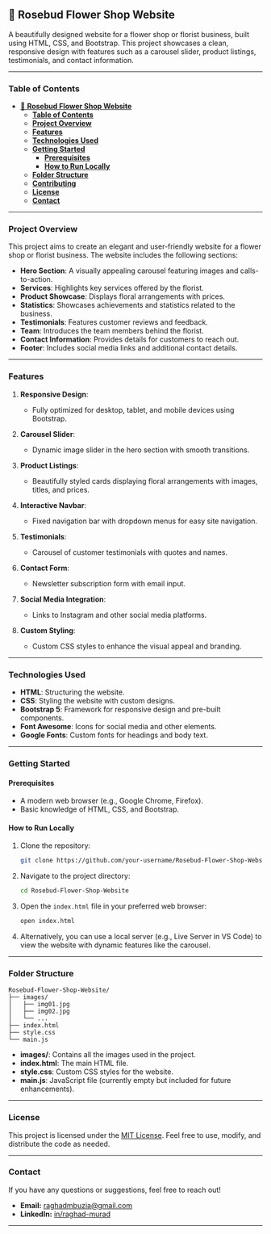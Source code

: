 ## 🌸 **Rosebud Flower Shop Website**

A beautifully designed website for a flower shop or florist business, built using HTML, CSS, and Bootstrap. This project showcases a clean, responsive design with features such as a carousel slider, product listings, testimonials, and contact information.

---

### **Table of Contents**
- [🌸 **Rosebud Flower Shop Website**](#-rosebud-flower-shop-website)
  - [**Table of Contents**](#table-of-contents)
  - [**Project Overview**](#project-overview)
  - [**Features**](#features)
  - [**Technologies Used**](#technologies-used)
  - [**Getting Started**](#getting-started)
    - [**Prerequisites**](#prerequisites)
    - [**How to Run Locally**](#how-to-run-locally)
  - [**Folder Structure**](#folder-structure)
  - [**Contributing**](#contributing)
  - [**License**](#license)
  - [**Contact**](#contact)

---

### **Project Overview**

This project aims to create an elegant and user-friendly website for a flower shop or florist business. The website includes the following sections:
- **Hero Section**: A visually appealing carousel featuring images and calls-to-action.
- **Services**: Highlights key services offered by the florist.
- **Product Showcase**: Displays floral arrangements with prices.
- **Statistics**: Showcases achievements and statistics related to the business.
- **Testimonials**: Features customer reviews and feedback.
- **Team**: Introduces the team members behind the florist.
- **Contact Information**: Provides details for customers to reach out.
- **Footer**: Includes social media links and additional contact details.

---

### **Features**

1. **Responsive Design**:
   - Fully optimized for desktop, tablet, and mobile devices using Bootstrap.

2. **Carousel Slider**:
   - Dynamic image slider in the hero section with smooth transitions.

3. **Product Listings**:
   - Beautifully styled cards displaying floral arrangements with images, titles, and prices.

4. **Interactive Navbar**:
   - Fixed navigation bar with dropdown menus for easy site navigation.

5. **Testimonials**:
   - Carousel of customer testimonials with quotes and names.

6. **Contact Form**:
   - Newsletter subscription form with email input.

7. **Social Media Integration**:
   - Links to Instagram and other social media platforms.

8. **Custom Styling**:
   - Custom CSS styles to enhance the visual appeal and branding.

---

### **Technologies Used**

- **HTML**: Structuring the website.
- **CSS**: Styling the website with custom designs.
- **Bootstrap 5**: Framework for responsive design and pre-built components.
- **Font Awesome**: Icons for social media and other elements.
- **Google Fonts**: Custom fonts for headings and body text.

---

### **Getting Started**

#### **Prerequisites**
- A modern web browser (e.g., Google Chrome, Firefox).
- Basic knowledge of HTML, CSS, and Bootstrap.

#### **How to Run Locally**
1. Clone the repository:
   ```bash
   git clone https://github.com/your-username/Rosebud-Flower-Shop-Website.git
   ```

2. Navigate to the project directory:
   ```bash
   cd Rosebud-Flower-Shop-Website
   ```

3. Open the `index.html` file in your preferred web browser:
   ```bash
   open index.html
   ```

4. Alternatively, you can use a local server (e.g., Live Server in VS Code) to view the website with dynamic features like the carousel.

---

### **Folder Structure**

```
Rosebud-Flower-Shop-Website/
├── images/
│   ├── img01.jpg
│   ├── img02.jpg
│   └── ...
├── index.html
├── style.css
└── main.js
```

- **images/**: Contains all the images used in the project.
- **index.html**: The main HTML file.
- **style.css**: Custom CSS styles for the website.
- **main.js**: JavaScript file (currently empty but included for future enhancements).

---

### **License**

This project is licensed under the [MIT License](LICENSE). Feel free to use, modify, and distribute the code as needed.

---

### **Contact**

If you have any questions or suggestions, feel free to reach out!

- **Email:** raghadmbuzia@gmail.com
- **LinkedIn:** [in/raghad-murad](http://linkedin.com/in/raghad-murad-02690433a)

---
